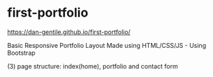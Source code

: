 # first-portfolio

https://dan-gentile.github.io/first-portfolio/

Basic Responsive Portfolio Layout Made using 
HTML/CSS/JS - Using Bootstrap

(3) page structure: index(home), portfolio and contact form 

